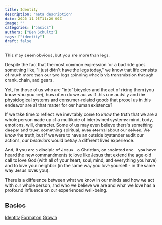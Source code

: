 ```yaml
---
title: Identity
description: "meta description"
date: 2023-11-05T11:20:00Z
image: ""
categories: ["basics"]
authors: ["Ben Schultz"]
tags: ["identity"]
draft: false
---
```


This may seem obvious, but you are more than legs.

Despite the fact that the most common expression for a bad ride goes something like, "I just didn't have the legs today," we know that life consists of much more than our two legs spinning wheels via transmission through crank, chain, and gears.

Yet, for those of us who are "into" bicycles and the act of riding them (you know who you are), how often do we act as if this one activity and the physiological systems and consumer-related goods that propel us in this endeavor are all that matter for our human existence?

If we take time to reflect, we inevitably come to _know_ the truth that we are a whole person made up of a multitude of intertwined systems: mind, body, emotions, will, character. Some of us may even believe there's something deeper and truer, something spiritual, even eternal about our selves. We _know_ the truth, but if we were to have an outside bystander audit our actions, our _behaviors_ would betray a different lived experience.

And, if you are a disciple of Jesus - a Christian, an anointed one - you have heard the new commandments to love like Jesus that extend the age-old call to love God (with all of your heart, soul, mind, and everything you have) and to love your neighbor (in the same way you love yourself - in the same way Jesus loves you).

There is a difference between what we know in our minds and how we act with our whole person, and who we believe we are and what we love has a profound influence on our experienced well-being.

## Basics

[Identity](./basics-identity)
[Formation](./basics-formation)
[Growth](./basics-growth)
